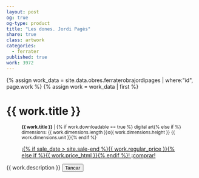 ```yaml
---
layout: post
og: true
og-type: product
title: "Les dones. Jordi Pagès" 
share: true
class: artwork
categories:
  - ferrater
published: true
work: 3972
---
```


{% assign work_data = site.data.obres.ferraterobrajordipages | where:"id", page.work %}
{% assign work = work_data | first %}
<h1>{{ work.title }}</h1>
<figure>
  <div class="padding-artwork-container">
    <div class="embed-container embed-container_{{ work.aspect_ratio }}">
      <core-image sizing="cover" class="core-image-size" preload fade src="{{ work.featured_src }}"></core-image> 
    </div>
  </div>
  <figcaption>
    <p><small><strong>{{ work.title }}</strong> | {% if work.downloadable == true %} digital art{% else if %} dimensions: {{ work.dimensions.length }}x{{ work.dimensions.height }} {{ work.dimensions.unit }}{% endif %}</small></p>
    <p><a href="{{ work.permalink }}" class="btn btn-default btn-lg">¡{% if sale_date > site.sale-end %}{{ work.regular_price }}{% else if %}{{ work.price_html }}{% endif %}! ¡comprar! <i class="fa fa-credit-card"></i></a></p>
  </figcaption>
</figure>
{{ work.description }}
<button type="button" class="btn btn-default" data-dismiss="modal"><i class="fa fa-times"></i> Tancar</button>